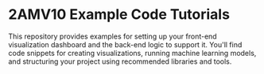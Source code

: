 # 2AMV10 Example Code Tutorials
This repository provides examples for setting up your front-end visualization dashboard and the back-end logic to support it. You'll find code snippets for creating visualizations, running machine learning models, and structuring your project using recommended libraries and tools.
